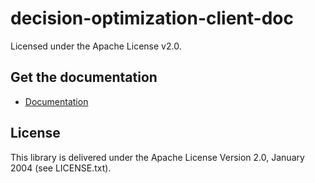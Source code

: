 # decision-optimization-client-doc

Licensed under the Apache License v2.0.

## Get the documentation

* [Documentation](https://pages.github.com/IBMDecisionOptimization/decision-optimization-client-doc/)

## License

This library is delivered under the  Apache License Version 2.0, January 2004 (see LICENSE.txt).
